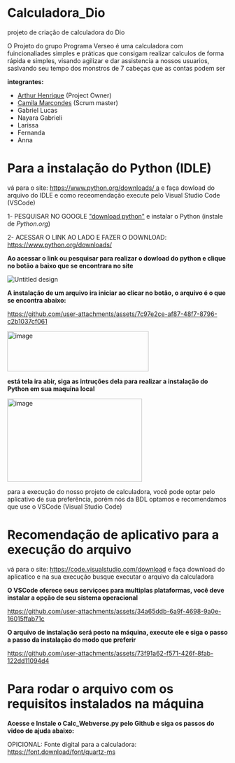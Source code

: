 # Calculadora_Dio
projeto de criação de calculadora do Dio


O Projeto do grupo Programa Verseo é uma calculadora com fuincionaliades simples e práticas que consigam realizar calculos de forma rápida e simples, visando agilizar e dar assistencia a nossos usuarios, saslvando seu tempo dos monstros de 7 cabeças que as contas podem ser

**integrantes:**
- <a href="https://github.com/Atr24o" target="_blank">Arthur Henrique</a> (Project Owner)
- <a href="https://github.com/Camismarcondesi" target="_blank">Camila Marcondes</a> (Scrum master)
- Gabriel Lucas
- Nayara Gabrieli
- Larissa
- Fernanda
- Anna


# Para a instalação do Python (IDLE)

vá para o site: [https://www.python.org/downloads/ a](https://www.python.org/downloads/) e faça dowload do arquivo do IDLE e como receomendação execute pelo Visual Studio Code (VSCode)

1- PESQUISAR NO GOOGLE <a href="https://www.google.com/search?q=download+python&sca_esv=ba24c2d2484ecd3d&ei=50mvaNnXItDe1sQP4Y2p4AI&oq=download+py&gs_lp=Egxnd3Mtd2l6LXNlcnAiC2Rvd25sb2FkIHB5KgIIADIIEAAYgAQYsQMyBRAAGIAEMgUQABiABDILEAAYgAQYsQMYgwEyBRAAGIAEMgUQABiABDIFEAAYgAQyBRAAGIAEMgUQABiABDIFEAAYgARIzhFQjARY3whwAXgBkAEAmAGLAaAB9wKqAQMwLjO4AQPIAQD4AQGYAgSgAo4DwgIKEAAYRxjWBBiwA8ICDRAAGIAEGIoFGEMYsAPCAgoQABiABBiKBRhDmAMAiAYBkAYKkgcDMS4zoAfzDrIHAzAuM7gHhQPCBwUyLTMuMcgHFA&sclient=gws-wiz-serp&safe=active&ssui=on" target="_blank">"download python"</a> e instalar o Python (instale de *Python.org*)

2- ACESSAR O LINK AO LADO E FAZER O DOWNLOAD: https://www.python.org/downloads/

 **Ao acessar o link ou pesquisar para realizar o dowload do python e clique no botão a baixo que se encontrara no site**
 
![Untitled design](https://github.com/user-attachments/assets/6eb328f0-ede5-4ae6-aa9e-1fd8ae1b966c)


**A instalação de um arquivo ira iniciar ao clicar no botão, o arquivo é o que se encontra abaixo:**



https://github.com/user-attachments/assets/7c97e2ce-af87-48f7-8796-c2b1037cf061



<img width="323" height="92" alt="image" src="https://github.com/user-attachments/assets/779d7140-b89b-4214-ba2d-0598d61e5ca2" />

**está tela ira abir, siga as intruções dela para realizar a instalação do Python em sua maquina local**



<img width="308" height="190" alt="image" src="https://github.com/user-attachments/assets/8bad17ec-e753-4600-b275-acdfa9eb19d4" />


para a execução do nosso projeto de calculadora, você pode optar pelo aplicativo de sua preferência, porém nós da BDL optamos e recomendamos que use o VSCode (Visual Studio Code)


# Recomendação de aplicativo para a execução do arquivo

vá para o site: https://code.visualstudio.com/download e faça download do aplicatico e na sua execução busque executar o arquivo da calculadora

**O VSCode oferece seus serviçoes para multiplas plataformas, você deve instalar a opção de seu sistema operacional**

https://github.com/user-attachments/assets/34a65ddb-6a9f-4698-9a0e-16015ffab71c

**O arquivo de instalação será posto na máquina, execute ele e siga o passo a passo da instalação do modo que preferir**

https://github.com/user-attachments/assets/73f91a62-f571-426f-8fab-122dd11094d4

# Para rodar o arquivo com os requisitos instalados na máquina

**Acesse e Instale o Calc_Webverse.py pelo Github e siga os passos do video de ajuda abaixo:**



OPICIONAL: Fonte digital para a calculadora: https://font.download/font/quartz-ms
